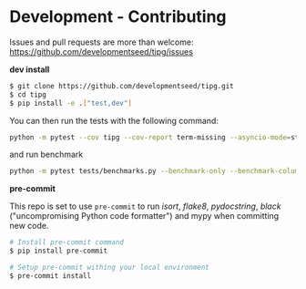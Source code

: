 # Development - Contributing

Issues and pull requests are more than welcome: https://github.com/developmentseed/tipg/issues

**dev install**

```bash
$ git clone https://github.com/developmentseed/tipg.git
$ cd tipg
$ pip install -e .["test,dev"]
```

You can then run the tests with the following command:

```sh
python -m pytest --cov tipg --cov-report term-missing --asyncio-mode=strict
```

and run benchmark

```sh
python -m pytest tests/benchmarks.py --benchmark-only --benchmark-columns 'min, max, mean, median' --asyncio-mode=strict
```

**pre-commit**

This repo is set to use `pre-commit` to run *isort*, *flake8*, *pydocstring*, *black* ("uncompromising Python code formatter") and mypy when committing new code.

```bash
# Install pre-commit command
$ pip install pre-commit

# Setup pre-commit withing your local environment
$ pre-commit install
```
